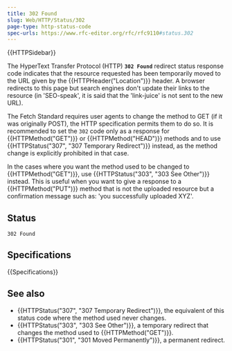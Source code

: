 ```yaml
---
title: 302 Found
slug: Web/HTTP/Status/302
page-type: http-status-code
spec-urls: https://www.rfc-editor.org/rfc/rfc9110#status.302
---
```


{{HTTPSidebar}}

The HyperText Transfer Protocol (HTTP) **`302 Found`** redirect
status response code indicates that the resource requested has been temporarily moved to
the URL given by the {{HTTPHeader("Location")}} header. A browser redirects to this page
but search engines don't update their links to the resource (in 'SEO-speak', it is said
that the 'link-juice' is not sent to the new URL).

The Fetch Standard requires user agents to change the method to GET (if it was originally POST), 
the HTTP specification permits them to do so. It is recommended to set the
`302` code only as a response for {{HTTPMethod("GET")}} or
{{HTTPMethod("HEAD")}} methods and to use {{HTTPStatus("307", "307 Temporary Redirect")}}
instead, as the method change is explicitly prohibited in that case.

In the cases where you want the method used to be changed to {{HTTPMethod("GET")}}, use
{{HTTPStatus("303", "303 See Other")}} instead. This is useful when you want to give a
response to a {{HTTPMethod("PUT")}} method that is not the uploaded resource but a
confirmation message such as: 'you successfully uploaded XYZ'.

## Status

```http
302 Found
```

## Specifications

{{Specifications}}

## See also

- {{HTTPStatus("307", "307 Temporary Redirect")}}, the equivalent of this status code
  where the method used never changes.
- {{HTTPStatus("303", "303 See Other")}}, a temporary redirect that changes the method
  used to {{HTTPMethod("GET")}}.
- {{HTTPStatus("301", "301 Moved Permanently")}}, a permanent redirect.
